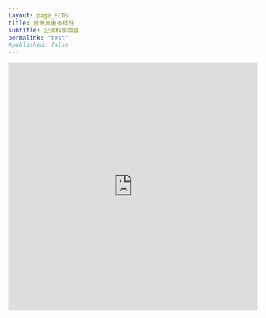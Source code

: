 ```yaml
---
layout: page_FCDS
title: 台灣真菌多樣性
subtitle: 公民科學調查
permalink: "test"
#published: false
---
```

<iframe referrerpolicy="no-referrer-when-downgrade" height="500" width="100%" style="border:none;" src="https://script.google.com/macros/s/AKfycby9FmEauFpLW23nLJxxcxFUBMXOx4C8cQABW-INU1eeKRvF-3rS4iMBevjmgmD-kzkmeA/exec"></iframe>

<!DOCTYPE html>
<html>
  <head>
    <base target="_top">
  </head>
  <body>
   <div>
     <a href="https://script.google.com/macros/s/AKfycby9FmEauFpLW23nLJxxcxFUBMXOx4C8cQABW-INU1eeKRvF-3rS4iMBevjmgmD-kzkmeA/exec"></a>
   </div>
 </body>
</html>
